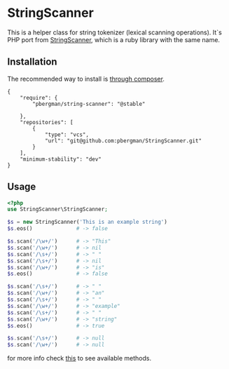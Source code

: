 # StringScanner
This is a helper class for string tokenizer (lexical scanning operations). It`s PHP port from [StringScanner](http://docs.ruby-lang.org/en/2.1.0/StringScanner.html), which is a ruby library with the same name.

## Installation
The recommended way to install is [through composer](http://getcomposer.org).

```
{
    "require": {
        "pbergman/string-scanner": "@stable"

    },
    "repositories": [
        {
            "type": "vcs",
            "url": "git@github.com:pbergman/StringScanner.git"
        }
    ],
    "minimum-stability": "dev"
}
```

## Usage
```php
<?php
use StringScanner\StringScanner;

$s = new StringScanner('This is an example string')
$s.eos()              # -> false

$s.scan('/\w+/')      # -> "This"
$s.scan('/\w+/')      # -> nil
$s.scan('/\s+/')      # -> " "
$s.scan('/\s+/')      # -> nil
$s.scan('/\w+/')      # -> "is"
$s.eos()              # -> false

$s.scan('/\s+/')      # -> " "
$s.scan('/\w+/')      # -> "an"
$s.scan('/\s+/')      # -> " "
$s.scan('/\w+/')      # -> "example"
$s.scan('/\s+/')      # -> " "
$s.scan('/\w+/')      # -> "string"
$s.eos()              # -> true

$s.scan('/\s+/')      # -> null
$s.scan('/\w+/')      # -> null

```

for more info check [this](http://docs.ruby-lang.org/en/2.1.0/StringScanner.html) to see available methods.